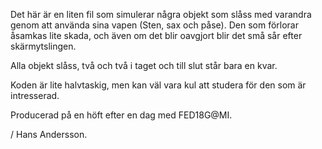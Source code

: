 Det här är en liten fil som simulerar några objekt som slåss med varandra genom att använda sina vapen (Sten, sax och påse). Den som förlorar åsamkas lite skada, och även om det blir oavgjort blir det små sår efter skärmytslingen.

Alla objekt slåss, två och två i taget och till slut står bara en kvar.

Koden är lite halvtaskig, men kan väl vara kul att studera för den som är intresserad.

Producerad på en höft efter en dag med FED18G@MI.

/ Hans Andersson.
